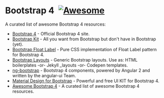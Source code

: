 # Bootstrap 4 &nbsp;[![Awesome](https://cdn.rawgit.com/sindresorhus/awesome/d7305f38d29fed78fa85652e3a63e154dd8e8829/media/badge.svg)](https://github.com/sindresorhus/awesome)

A curated list of awesome Bootstrap 4 resources:

- [Bootstrap 4](https://v4-alpha.getbootstrap.com/) - Official Bootstrap 4 site.
- [Bootstrap Kit](https://bootstrap-kit.com/) - All you want from Bootstrap but don't have in Bootstrap (yet).
- [Bootstrap Float Label](https://github.com/tonystar/bootstrap-float-label) - Pure CSS implementation of Float Label pattern for Bootstrap 4.
- [Bootstrap Layouts](https://github.com/highweb/bootstrap-layouts) - Generic Bootstrap layouts. Use as: HTML boilerplates -or- Jekyll _layouts -or- Codepen templates.
- [ng-bootstrap](https://ng-bootstrap.github.io/) - Bootstrap 4 components, powered by Angular 2 and written by the angular-ui Team.
- [Material Design for Bootstrap](http://mdbootstrap.com/material-design-for-bootstrap/) - Powerful and free UI KIT for Bootstrap 4.
- [Awesome Bootstrap 4](https://github.com/highweb/awesome-bootstrap4) - A curated list of awesome Bootstrap 4 resources.
